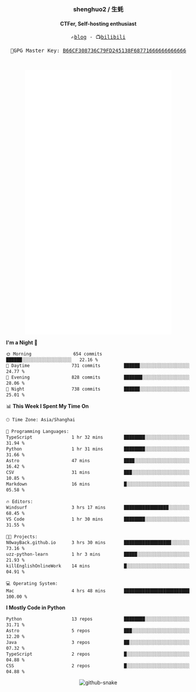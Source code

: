 <h3 align="center"> shenghuo2 / 生蚝 </h3>
<h4 align="center" >CTFer, Self-hosting enthusiast</h3>


<p align="center">
  <samp>
    ✍️<a href="https://blog.shenghuo2.top/">blog</a> -
    📺<a href="https://space.bilibili.com/85894935">bilibili</a>
  </samp>
</p>
<p align="center">
  <samp>
     🔐GPG Master Key: <a align="center" href="https://github.com/shenghuo2.gpg">B66CF308736C79FD245138F68771666666666666</a>
  </samp>
</p>
<br>
<p align="center">
  <a href="https://github.com/shenghuo2">
    <img width="400" align="top" src="https://github.com/shenghuo2/shenghuo2/blob/main/metrics.left.svg" />
  </a>
  <a href="https://github.com/shenghuo2">
    <img width="400" align="top" src="https://github.com/shenghuo2/shenghuo2/blob/main/metrics.right.svg" />
  </a>
</p>


<!--START_SECTION:waka-->
**I'm a Night 🦉** 

```text
🌞 Morning                654 commits         ██████░░░░░░░░░░░░░░░░░░░   22.16 % 
🌆 Daytime                731 commits         ██████░░░░░░░░░░░░░░░░░░░   24.77 % 
🌃 Evening                828 commits         ███████░░░░░░░░░░░░░░░░░░   28.06 % 
🌙 Night                  738 commits         ██████░░░░░░░░░░░░░░░░░░░   25.01 % 
```


📊 **This Week I Spent My Time On** 

```text
🕑︎ Time Zone: Asia/Shanghai

💬 Programming Languages: 
TypeScript               1 hr 32 mins        ████████░░░░░░░░░░░░░░░░░   31.94 % 
Python                   1 hr 31 mins        ████████░░░░░░░░░░░░░░░░░   31.66 % 
Astro                    47 mins             ████░░░░░░░░░░░░░░░░░░░░░   16.42 % 
CSV                      31 mins             ███░░░░░░░░░░░░░░░░░░░░░░   10.85 % 
Markdown                 16 mins             █░░░░░░░░░░░░░░░░░░░░░░░░   05.58 % 

🔥 Editors: 
Windsurf                 3 hrs 17 mins       █████████████████░░░░░░░░   68.45 % 
VS Code                  1 hr 30 mins        ████████░░░░░░░░░░░░░░░░░   31.55 % 

🐱‍💻 Projects: 
N0wayBack.github.io      3 hrs 30 mins       ██████████████████░░░░░░░   73.16 % 
uzz-python-learn         1 hr 3 mins         █████░░░░░░░░░░░░░░░░░░░░   21.93 % 
killEnglishOnlineWork    14 mins             █░░░░░░░░░░░░░░░░░░░░░░░░   04.91 % 

💻 Operating System: 
Mac                      4 hrs 48 mins       █████████████████████████   100.00 % 
```

**I Mostly Code in Python** 

```text
Python                   13 repos            ████████░░░░░░░░░░░░░░░░░   31.71 % 
Astro                    5 repos             ███░░░░░░░░░░░░░░░░░░░░░░   12.20 % 
Java                     3 repos             ██░░░░░░░░░░░░░░░░░░░░░░░   07.32 % 
TypeScript               2 repos             █░░░░░░░░░░░░░░░░░░░░░░░░   04.88 % 
CSS                      2 repos             █░░░░░░░░░░░░░░░░░░░░░░░░   04.88 % 
```




<!--END_SECTION:waka-->


<div align="center">
  <picture>
    <source media="(prefers-color-scheme: dark)" srcset="https://gist.githubusercontent.com/shenghuo2/bfce20b14ab0484cef03bae6e60e0b3a/raw/github-snake-dark.svg" />
    <source media="(prefers-color-scheme: light)" srcset="https://gist.githubusercontent.com/shenghuo2/bfce20b14ab0484cef03bae6e60e0b3a/raw/github-snake.svg" />
    <img alt="github-snake" src="https://gist.githubusercontent.com/shenghuo2/bfce20b14ab0484cef03bae6e60e0b3a/raw/github-snake.svg" />
  </picture>
</div>

<!--
**shenghuo2/shenghuo2** is a ✨ _special_ ✨ repository because its `README.md` (this file) appears on your GitHub profile.

Here are some ideas to get you started:

- 🔭 I’m currently working on ...
- 🌱 I’m currently learning ...
- 👯 I’m looking to collaborate on ...
- 🤔 I’m looking for help with ...
- 💬 Ask me about ...
- 📫 How to reach me: ...
- 😄 Pronouns: ...
- ⚡ Fun fact: ...
-->
